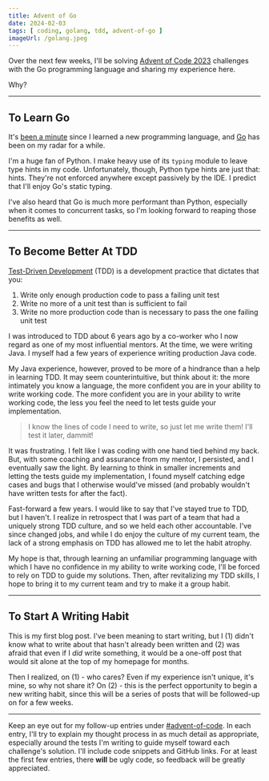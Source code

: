 ```yaml
---
title: Advent of Go
date: 2024-02-03
tags: [ coding, golang, tdd, advent-of-go ]
imageUrl: /golang.jpeg
---
```


Over the next few weeks, I'll be solving [Advent of Code 2023](https://adventofcode.com/2023)
challenges with the Go programming language and sharing my experience here.

Why?

---

## To Learn Go

It's [been a minute](https://www.urbandictionary.com/define.php?term=it%27s%20been%20a%20minute)
since I learned a new programming language, and [Go](https://go.dev/) has been on my radar for a while.

I'm a huge fan of Python. I make heavy use of its `typing` module to leave type hints in my code.
Unfortunately, though, Python type hints are just that: hints. They're not enforced anywhere except
passively by the IDE. I predict that I'll enjoy Go's static typing.

I've also heard that Go is much more performant than Python, especially when it comes to concurrent
tasks, so I'm looking forward to reaping those benefits as well.

---

## To Become Better At TDD

[Test-Driven Development](https://www.amazon.com/Test-Driven-Development-Kent-Beck/dp/0321146530)
(TDD) is a development practice that dictates that you:

1. Write only enough production code to pass a failing unit test
2. Write no more of a unit test than is sufficient to fail
3. Write no more production code than is necessary to pass the one failing unit test

I was introduced to TDD about 6 years ago by a co-worker who I now regard as one of my most 
influential mentors. At the time, we were writing Java. I myself had a few years of experience
writing production Java code.

My Java experience, however, proved to be more of a hindrance than a help in learning TDD. It may
seem counterintuitive, but think about it: the more intimately you know a language, the more
confident you are in your ability to write working code. The more confident you are in your ability
to write working code, the less you feel the need to let tests guide your implementation.

> I know the lines of code I need to write, so just let me write them!  I'll test it later, dammit!

It was frustrating.  I felt like I was coding with one hand tied behind my back.  But, with some
coaching and assurance from my mentor, I persisted, and I eventually saw the light.  By learning to
think in smaller increments and letting the tests guide my implementation, I found myself
catching edge cases and bugs that I otherwise would've missed (and probably wouldn't have 
written tests for after the fact).

Fast-forward a few years.  I would like to say that I've stayed true to TDD, but I haven't.  I 
realize in retrospect that I was part of a team that had a uniquely strong TDD culture, and so we 
held each other accountable.  I've since changed jobs, and while I do enjoy the culture of my 
current team, the lack of a strong emphasis on TDD has allowed me to let the habit atrophy.

My hope is that, through learning an unfamiliar programming language with which I have no 
confidence in my ability to write working code, I'll be forced to rely on TDD to guide my
solutions. Then, after revitalizing my TDD skills, I hope to bring it to my current team and 
try to make it a group habit.

---

## To Start A Writing Habit

This is my first blog post.  I've been meaning to start writing, but I (1) didn't know what to 
write about that hasn't already been written and (2) was afraid that even if I *did* write 
something, it would be a one-off post that would sit alone at the top of my homepage for months.

Then I realized,
on (1) - who cares? Even if my experience isn't unique, it's mine, so why not share it?
On (2) - this is the perfect opportunity to begin a new writing habit, since this will be a 
series of posts that will be followed-up on for a few weeks.

---

Keep an eye out for my follow-up entries under [#advent-of-code](/tag/advent-of-go/).  In each 
entry, I'll try to explain my thought process in as much detail as appropriate, especially around
the tests I'm writing to guide myself toward each challenge's solution. I'll include code 
snippets and GitHub links.  For at least the first few entries, there **will** be ugly
code, so feedback will be greatly appreciated.
